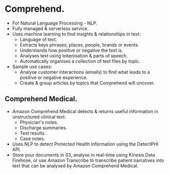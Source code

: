 # **Comprehend.**

* For Natural Language Processing - NLP.
* Fully managed & serverless service.
* Uses machine learning to find insights & relationships in text:
    * Language of text.
    * Extracts keys phrases, places, people, brands or events.
    * Understands how positive or negative the text is.
    * Analyses text using tokenisation & parts of speech.
    * Automatically organises a collection of text files by topic.
* Sample use cases:
    * Analyse customer interactions (emails) to find what leads to a positive or negative experience.
    * Create & group articles by topics that Comprehend will uncover.

## **Comprehend Medical.**

* Amazon Comprehend Medical detects & returns useful information in unstructured clinical text:
    * Physician's notes.
    * Discharge summaries.
    * Test results.
    * Case notes.
* Uses NLP to detect Protected Health Information using the DetectPHI API.
* Store your documents in S3, analyse in real-time using Kinesis Data Firehose, or use Amazon Transcribe to transcribe patient narratives into text that can be analysed by Amazon Comprehend Medical.